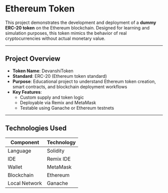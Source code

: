 # Ethereum Token

This project demonstrates the development and deployment of a **dummy ERC-20 token** on the Ethereum blockchain. Designed for learning and simulation purposes, this token mimics the behavior of real cryptocurrencies without actual monetary value.

---

## Project Overview

- **Token Name**: DevanshiToken  
- **Standard**: ERC-20 (Ethereum token standard)  
- **Purpose**: Educational project to understand Ethereum token creation, smart contracts, and blockchain deployment workflows  
- **Key Features**:
  - Custom supply and token logic  
  - Deployable via Remix and MetaMask  
  - Testable using Ganache or Ethereum testnets

---

## Technologies Used

| Component       | Technology     |
|----------------|----------------|
| Language        | Solidity       |
| IDE             | Remix IDE      |
| Wallet          | MetaMask       |
| Blockchain      | Ethereum       |
| Local Network   | Ganache        |
